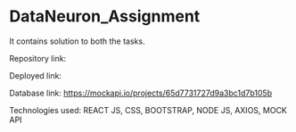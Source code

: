 # DataNeuron_Assignment

It contains solution to both the tasks.

Repository link: 

Deployed link: 

Database link: https://mockapi.io/projects/65d7731727d9a3bc1d7b105b

Technologies used: REACT JS, CSS, BOOTSTRAP, NODE JS, AXIOS, MOCK API
